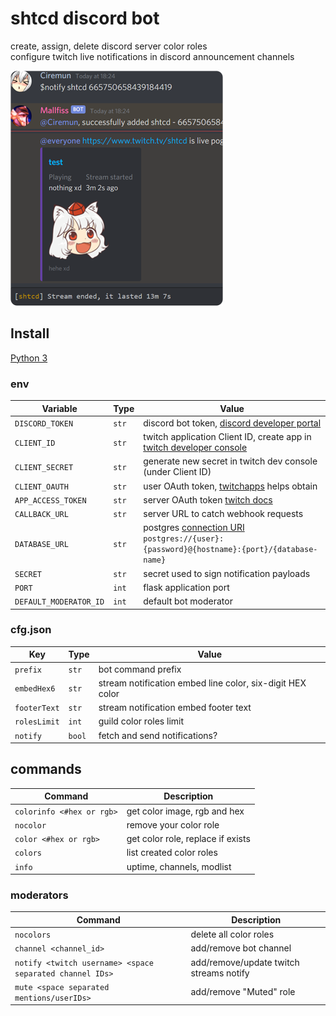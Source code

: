 # shtcd discord bot

create, assign, delete discord server color roles  
configure twitch live notifications in discord announcement channels  

![image](image.png)

## Install

[Python 3](https://www.python.org/)

### env

|       Variable       |  Type  |                                        Value
|----------------------|--------|----------------------------------------------------------------------------------------------|
|`DISCORD_TOKEN`       | `str`  | discord bot token, [discord developer portal](https://discord.com/developers)                |
|`CLIENT_ID`           | `str`  | twitch application Client ID, create app in [twitch developer console](https://dev.twitch.tv/console/apps)                                                                                           |  
|`CLIENT_SECRET`       | `str`  | generate new secret in twitch dev console (under Client ID)                                  |
|`CLIENT_OAUTH`        | `str`  | user OAuth token, [twitchapps](https://twitchapps.com/tokengen/) helps obtain                |
|`APP_ACCESS_TOKEN`    | `str`  | server OAuth token [twitch docs](https://dev.twitch.tv/docs/authentication/getting-tokens-oauth#oauth-client-credentials-flow)  
|`CALLBACK_URL`        | `str`  | server URL to catch webhook requests                                                         |
| `DATABASE_URL`       | `str`  | postgres [connection URI](https://www.postgresql.org/docs/current/libpq-connect.html#LIBPQ-CONNSTRING) `postgres://{user}:{password}@{hostname}:{port}/{database-name}` |
|`SECRET`              | `str`  | secret used to sign notification payloads                                                    |
|`PORT`                | `int`  | flask application port                                                                       |
|`DEFAULT_MODERATOR_ID`| `int`  | default bot moderator                                                                        |

### cfg.json

|     Key      |  Type  |                         Value                              |
|--------------|--------|------------------------------------------------------------|
| `prefix`     | `str`  | bot command prefix                                         |
| `embedHex6`  | `str`  | stream notification embed line color, six-digit HEX color  |
| `footerText` | `str`  | stream notification embed footer text                      |
| `rolesLimit` | `int`  | guild color roles limit                                    |
| `notify`     | `bool` | fetch and send notifications?                              |

## commands

|          Command          |            Description            |
|---------------------------|-----------------------------------|
| `colorinfo <#hex or rgb>` | get color image, rgb and hex      |
| `nocolor`                 | remove your color role            |
| `color <#hex or rgb>`     | get color role, replace if exists |
| `colors`                  | list created color roles          |
| `info`                    | uptime, channels, modlist         |

### moderators

|                       Command                           |               Description               |
|---------------------------------------------------------|-----------------------------------------|
|`nocolors`                                               | delete all color roles                  |
|`channel <channel_id>`                                   | add/remove bot channel                  |
|`notify <twitch username> <space separated channel IDs>` | add/remove/update twitch streams notify | 
|`mute <space separated mentions/userIDs>`                | add/remove "Muted" role                 | 

